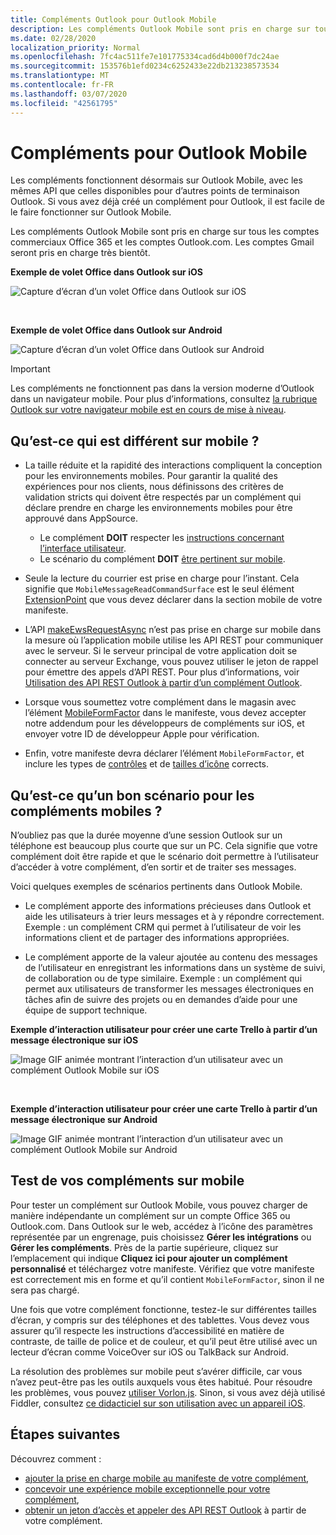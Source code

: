 ```yaml
---
title: Compléments Outlook pour Outlook Mobile
description: Les compléments Outlook Mobile sont pris en charge sur tous les comptes commerciaux Office 365 et les comptes Outlook.com. Les comptes Gmail seront pris en charge très bientôt.
ms.date: 02/28/2020
localization_priority: Normal
ms.openlocfilehash: 7fc4ac511fe7e101775334cad6d4b000f7dc24ae
ms.sourcegitcommit: 153576b1efd0234c6252433e22db213238573534
ms.translationtype: MT
ms.contentlocale: fr-FR
ms.lasthandoff: 03/07/2020
ms.locfileid: "42561795"
---
```

# <a name="add-ins-for-outlook-mobile"></a>Compléments pour Outlook Mobile

Les compléments fonctionnent désormais sur Outlook Mobile, avec les mêmes API que celles disponibles pour d’autres points de terminaison Outlook. Si vous avez déjà créé un complément pour Outlook, il est facile de le faire fonctionner sur Outlook Mobile.

Les compléments Outlook Mobile sont pris en charge sur tous les comptes commerciaux Office 365 et les comptes Outlook.com. Les comptes Gmail seront pris en charge très bientôt.

**Exemple de volet Office dans Outlook sur iOS**

![Capture d’écran d’un volet Office dans Outlook sur iOS](../images/outlook-mobile-addin-taskpane.png)

<br/>

**Exemple de volet Office dans Outlook sur Android**

![Capture d’écran d’un volet Office dans Outlook sur Android](../images/outlook-mobile-addin-taskpane-android.png)

> [!IMPORTANT]
> Les compléments ne fonctionnent pas dans la version moderne d’Outlook dans un navigateur mobile. Pour plus d’informations, consultez [la rubrique Outlook sur votre navigateur mobile est en cours de mise à niveau](https://techcommunity.microsoft.com/t5/outlook-blog/outlook-on-your-mobile-browser-is-being-upgraded/ba-p/1125816).

## <a name="whats-different-on-mobile"></a>Qu’est-ce qui est différent sur mobile ?

- La taille réduite et la rapidité des interactions compliquent la conception pour les environnements mobiles. Pour garantir la qualité des expériences pour nos clients, nous définissons des critères de validation stricts qui doivent être respectés par un complément qui déclare prendre en charge les environnements mobiles pour être approuvé dans AppSource.
    - Le complément **DOIT** respecter les [instructions concernant l’interface utilisateur](outlook-addin-design.md).
    - Le scénario du complément **DOIT** [être pertinent sur mobile](#what-makes-a-good-scenario-for-mobile-add-ins).

- Seule la lecture du courrier est prise en charge pour l’instant. Cela signifie que `MobileMessageReadCommandSurface` est le seul élément [ExtensionPoint](../reference/manifest/extensionpoint.md) que vous devez déclarer dans la section mobile de votre manifeste.

- L’API [makeEwsRequestAsync](../reference/objectmodel/preview-requirement-set/office.context.mailbox.md#methods) n’est pas prise en charge sur mobile dans la mesure où l’application mobile utilise les API REST pour communiquer avec le serveur. Si le serveur principal de votre application doit se connecter au serveur Exchange, vous pouvez utiliser le jeton de rappel pour émettre des appels d’API REST. Pour plus d’informations, voir [Utilisation des API REST Outlook à partir d’un complément Outlook](use-rest-api.md).

- Lorsque vous soumettez votre complément dans le magasin avec l’élément [MobileFormFactor](../reference/manifest/mobileformfactor.md) dans le manifeste, vous devez accepter notre addendum pour les développeurs de compléments sur iOS, et envoyer votre ID de développeur Apple pour vérification.

- Enfin, votre manifeste devra déclarer l’élément `MobileFormFactor`, et inclure les types de [contrôles](../reference/manifest/control.md) et de [tailles d’icône](../reference/manifest/icon.md) corrects.

## <a name="what-makes-a-good-scenario-for-mobile-add-ins"></a>Qu’est-ce qu’un bon scénario pour les compléments mobiles ?

N’oubliez pas que la durée moyenne d’une session Outlook sur un téléphone est beaucoup plus courte que sur un PC. Cela signifie que votre complément doit être rapide et que le scénario doit permettre à l’utilisateur d’accéder à votre complément, d’en sortir et de traiter ses messages.

Voici quelques exemples de scénarios pertinents dans Outlook Mobile.

- Le complément apporte des informations précieuses dans Outlook et aide les utilisateurs à trier leurs messages et à y répondre correctement. Exemple : un complément CRM qui permet à l’utilisateur de voir les informations client et de partager des informations appropriées.

- Le complément apporte de la valeur ajoutée au contenu des messages de l’utilisateur en enregistrant les informations dans un système de suivi, de collaboration ou de type similaire. Exemple : un complément qui permet aux utilisateurs de transformer les messages électroniques en tâches afin de suivre des projets ou en demandes d’aide pour une équipe de support technique.

**Exemple d’interaction utilisateur pour créer une carte Trello à partir d’un message électronique sur iOS**

![Image GIF animée montrant l’interaction d’un utilisateur avec un complément Outlook Mobile sur iOS](../images/outlook-mobile-addin-interaction.gif)

<br/>

**Exemple d’interaction utilisateur pour créer une carte Trello à partir d’un message électronique sur Android**

![Image GIF animée montrant l’interaction d’un utilisateur avec un complément Outlook Mobile sur Android](../images/outlook-mobile-addin-interaction-android.gif)

## <a name="testing-your-add-ins-on-mobile"></a>Test de vos compléments sur mobile

Pour tester un complément sur Outlook Mobile, vous pouvez charger de manière indépendante un complément sur un compte Office 365 ou Outlook.com. Dans Outlook sur le web, accédez à l’icône des paramètres représentée par un engrenage, puis choisissez **Gérer les intégrations** ou **Gérer les compléments**. Près de la partie supérieure, cliquez sur l’emplacement qui indique **Cliquez ici pour ajouter un complément personnalisé** et téléchargez votre manifeste. Vérifiez que votre manifeste est correctement mis en forme et qu’il contient `MobileFormFactor`, sinon il ne sera pas chargé.

Une fois que votre complément fonctionne, testez-le sur différentes tailles d’écran, y compris sur des téléphones et des tablettes. Vous devez vous assurer qu’il respecte les instructions d’accessibilité en matière de contraste, de taille de police et de couleur, et qu’il peut être utilisé avec un lecteur d’écran comme VoiceOver sur iOS ou TalkBack sur Android.

La résolution des problèmes sur mobile peut s’avérer difficile, car vous n’avez peut-être pas les outils auxquels vous êtes habitué. Pour résoudre les problèmes, vous pouvez [utiliser Vorlon.js](../testing/debug-office-add-ins-on-ipad-and-mac.md). Sinon, si vous avez déjà utilisé Fiddler, consultez [ce didacticiel sur son utilisation avec un appareil iOS](https://www.telerik.com/blogs/using-fiddler-with-apple-ios-devices).

## <a name="next-steps"></a>Étapes suivantes

Découvrez comment :

- [ajouter la prise en charge mobile au manifeste de votre complément](add-mobile-support.md),
- [concevoir une expérience mobile exceptionnelle pour votre complément](outlook-addin-design.md),
- [obtenir un jeton d’accès et appeler des API REST Outlook](use-rest-api.md) à partir de votre complément.
